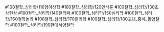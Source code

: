 #100철학_심리학/110형이상학 
#100철학_심리학/120인식론
#100철학_심리학/130초상현상 
#100철학_심리학/140철학파 
#100철학_심리학/150심리학 
#100철학_심리학/160철학논리 
#100철학_심리학/170윤리학
#100철학_심리학/180고대_중세_동양철학
#100철학_심리학/190현대서양철학
